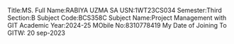 Title:MS.
Full Name:RABIYA UZMA SA
USN:1WT23CS034
Semester:Third
Section:B
Subject Code:BCS358C
Subject Name:Project Management with GIT
Academic Year:2024-25
MObile No:8310778419
My Date of Joining To GITW: 20 sep-2023

